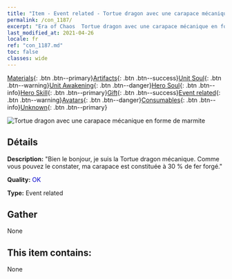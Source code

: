 ```yaml
---
title: "Item - Event related - Tortue dragon avec une carapace mécanique en forme de marmite"
permalink: /con_1187/
excerpt: "Era of Chaos  Tortue dragon avec une carapace mécanique en forme de marmite"
last_modified_at: 2021-04-26
locale: fr
ref: "con_1187.md"
toc: false
classes: wide
---
```

 [Materials](/ItemsFR/){: .btn .btn--primary}[Artifacts](/ItemsFR/Artifacts/){: .btn .btn--success}[Unit Soul](/ItemsFR/UnitSoul/){: .btn .btn--warning}[Unit Awakening](/ItemsFR/UnitAwakening/){: .btn .btn--danger}[Hero Soul](/ItemsFR/HeroSoul/){: .btn .btn--info}[Hero Skill](/ItemsFR/HeroSkill/){: .btn .btn--primary}[Gift](/ItemsFR/Gift/){: .btn .btn--success}[Event related](/ItemsFR/Events/){: .btn .btn--warning}[Avatars](/ItemsFR/Avatars/){: .btn .btn--danger}[Consumables](/ItemsFR/Consumables/){: .btn .btn--info}[Unknown](/ItemsFR/Unknown/){: .btn .btn--primary}

 ![Tortue dragon avec une carapace mécanique en forme de marmite](/images/t/i_81512231.png)

## Détails
 **Description:** \"Bien le bonjour, je suis la Tortue dragon mécanique. Comme vous pouvez le constater, ma carapace est constituée à 30 % de fer forgé.\"

 **Quality:** <span style="color: #0000CD">OK</span>

 **Type:** Event related

## Gather

  None

## This item contains:

  None

